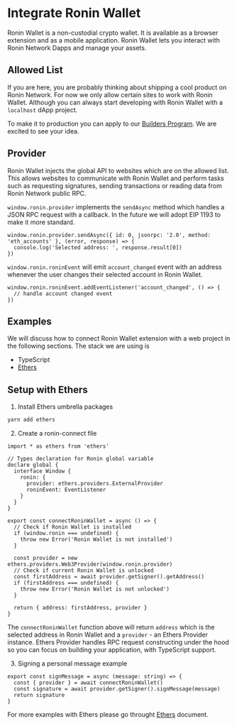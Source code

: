 # Integrate Ronin Wallet

Ronin Wallet is a non-custodial crypto wallet. It is available as a browser extension and as a mobile application. Ronin Wallet lets you interact with Ronin Network Dapps and manage your assets.

## Allowed List

If you are here, you are probably thinking about shipping a cool product on Ronin Network. For now we only allow certain sites to work with Ronin Wallet. Although you can always start developing with Ronin Wallet with a `localhost` dApp project. 

To make it to production you can apply to our [Builders Program](https://axie.substack.com/p/builders). We are excited to see your idea.

## Provider

Ronin Wallet injects the global API to websites which are on the allowed list. This allows websites to communicate with Ronin Wallet and perform tasks such as requesting signatures, sending transactions or reading data from Ronin Network public RPC. 

`window.ronin.provider` implements the `sendAsync` method which handles a JSON RPC request with a callback. In the future we will adopt EIP 1193 to make it more standard.

```tsx
window.ronin.provider.sendAsync({ id: 0, jsonrpc: '2.0', method: 'eth_accounts' }, (error, response) => {
  console.log('Selected address: ', response.result[0])
})
```

`window.ronin.roninEvent` will emit `account_changed` event with an address whenever the user changes their selected account in Ronin Wallet.

```tsx
window.ronin.roninEvent.addEventListener('account_changed', () => {
  // handle account changed event
})
```

## Examples

We will discuss how to connect Ronin Wallet extension with a web project in the following sections. The stack we are using is

- TypeScript
- [Ethers](https://docs.ethers.io/)

## Setup with Ethers

1. Install Ethers umbrella packages

```bash
yarn add ethers
```

 2. Create a ronin-connect file

```tsx
import * as ethers from 'ethers'

// Types declaration for Ronin global variable
declare global {
  interface Window { 
    ronin: {
      provider: ethers.providers.ExternalProvider
      roninEvent: EventListener
    } 
  }
}

export const connectRoninWallet = async () => {
  // Check if Ronin Wallet is installed
  if (window.ronin === undefined) {
    throw new Error('Ronin Wallet is not installed')
  }

  const provider = new ethers.providers.Web3Provider(window.ronin.provider)
  // Check if current Ronin Wallet is unlocked
  const firstAddress = await provider.getSigner().getAddress()
  if (firstAddress === undefined) {
    throw new Error('Ronin Wallet is not unlocked')
  }

  return { address: firstAddress, provider }
}
```

The `connectRoninWallet` function above will return `address` which is the selected address in Ronin Wallet and a `provider` - an Ethers Provider instance. Ethers Provider handles RPC request constructing under the hood so you can focus on building your application, with TypeScript support.

3. Signing a personal message example

```tsx
export const signMessage = async (message: string) => {
  const { provider } = await connectRoninWallet()
  const signature = await provider.getSigner().signMessage(message)
  return signature
}
```

For more examples with Ethers please go throught [Ethers](https://docs.ethers.io/) document.
